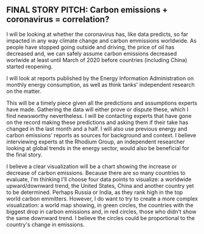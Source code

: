 ## FINAL STORY PITCH: Carbon emissions + coronavirus = correlation?

I will be looking at whether the coronavirus has, like data predicts, so far impacted in any way climate change and carbon emmissions worldwide. As people have stopped going outside and driving, the price of oil has decreased and, we can safely assume carbon emissions  decreased worlwide at least until March of 2020 before countries (including China) started reopening. 

I will look at reports published by the Energy Information Administration on monthly energy consumption, as well as think tanks' independent research on the matter.

This will be a timely piece given all the predictions and assumptions experts have made. Gathering the data will either prove or dispute these, which I find newsworthy nevertheless. I will be contacting experts that have gone on the record making these predictions and asking them if their take has changed in the last month and a half. I will also use previous energy and carbon emissions' reports as sources for background and context. I believe interviewing experts at the Rhodium Group, an independent researcher looking at global trends in the energy sector, would also be beneficial for the final story. 

I believe a clear visualization will be a chart showing the increase or decrease of carbon emissions. Because there are so many countries to evaluate, I'm thinking I'll choose four data points to visualize: a worldwide upward/downward trend, the United States, China and another country yet to be determined. Perhaps Russia or India, as they rank high in the top world carbon emmitters. However, I do want to try to create a more complex visualization: a world map showing, in green circles, the countries with the biggest drop in carbon emissions and, in red circles, those who didn't show the same downward trend. I believe the circles could be proportional to the country's change in emissions. 

